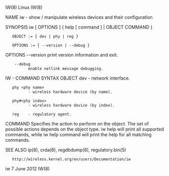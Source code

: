 IW(8)                                                                                     Linux                                                                                     IW(8)

NAME
       iw - show / manipulate wireless devices and their configuration

SYNOPSIS
       iw [ OPTIONS ] { help [ command ] | OBJECT COMMAND }

       OBJECT := { dev | phy | reg }

       OPTIONS := { --version | --debug }

OPTIONS
        --version
              print version information and exit.

        --debug
              enable netlink message debugging.

IW - COMMAND SYNTAX
   OBJECT
       dev <interface name>
              - network interface.

       phy <phy name>
              - wireless hardware device (by name).

       phy#<phy index>
              - wireless hardware device (by index).

       reg    - regulatory agent.

   COMMAND
       Specifies the action to perform on the object.  The set of possible actions depends on the object type.  iw help will print all supported commands, while iw help command will
       print the help for all matching commands.

SEE ALSO
       ip(8), crda(8), regdbdump(8), regulatory.bin(5)

       http://wireless.kernel.org/en/users/Documentation/iw

iw                                                                                     7 June 2012                                                                                  IW(8)
